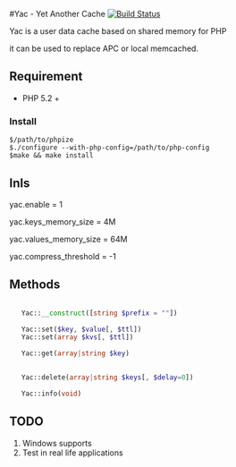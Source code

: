 #Yac - Yet Another Cache
[![Build Status](https://secure.travis-ci.org/laruence/yac.png)](http://travis-ci.org/laruence/yac)

Yac is a user data cache based on shared memory for PHP

it can be used to replace APC or local memcached.


## Requirement
- PHP 5.2 +

### Install
```
$/path/to/phpize
$./configure --with-php-config=/path/to/php-config
$make && make install
```


## InIs

   yac.enable = 1

   yac.keys_memory_size = 4M
  
   yac.values_memory_size = 64M
 
   yac.compress_threshold = -1 


## Methods
```php

   Yac::__construct([string $prefix = ""])

   Yac::set($key, $value[, $ttl])
   Yac::set(array $kvs[, $ttl])

   Yac::get(array|string $key)


   Yac::delete(array|string $keys[, $delay=0])

   Yac::info(void)
```

## TODO
   1. Windows supports
   2. Test in real life applications



